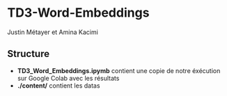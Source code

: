 # TD3-Word-Embeddings

Justin Métayer et Amina Kacimi

## Structure
- **TD3_Word_Embeddings.ipymb** contient une copie de notre éxécution sur Google Colab avec les résultats
- **./content/** contient les datas
